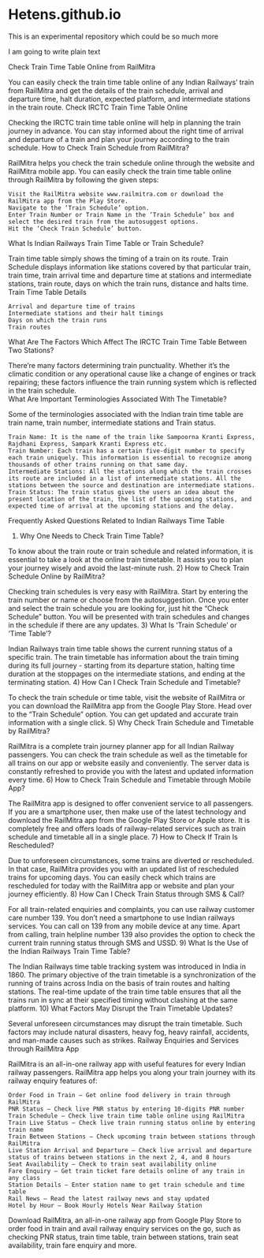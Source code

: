 # Hetens.github.io
This is an experimental repository which could be so much more

I am going to write plain text

Check Train Time Table Online from RailMitra

You can easily check the train time table online of any Indian Railways’ train from RailMitra and get the details of the train schedule, arrival and departure time, halt duration, expected platform, and intermediate stations in the train route.
Check IRCTC Train Time Table Online

Checking the IRCTC train time table online will help in planning the train journey in advance. You can stay informed about the right time of arrival and departure of a train and plan your journey according to the train schedule.
How to Check Train Schedule from RailMitra?

RailMitra helps you check the train schedule online through the website and RailMitra mobile app. You can easily check the train time table online through RailMitra by following the given steps:

    Visit the RailMitra website www.railmitra.com or download the RailMitra app from the Play Store.
    Navigate to the ‘Train Schedule’ option.
    Enter Train Number or Train Name in the ‘Train Schedule’ box and select the desired train from the autosuggest options.
    Hit the ‘Check Train Schedule’ button.

What Is Indian Railways Train Time Table or Train Schedule?

Train time table simply shows the timing of a train on its route. Train Schedule displays information like stations covered by that particular train, train time, train arrival time and departure time at stations and intermediate stations, train route, days on which the train runs, distance and halts time.
Train Time Table Details

    Arrival and departure time of trains
    Intermediate stations and their halt timings
    Days on which the train runs
    Train routes

What Are The Factors Which Affect The IRCTC Train Time Table Between Two Stations?

There’re many factors determining train punctuality. Whether it’s the climatic condition or any operational cause like a change of engines or track repairing; these factors influence the train running system which is reflected in the train schedule.  
What Are Important Terminologies Associated With The Timetable?

Some of the terminologies associated with the Indian train time table are train name, train number, intermediate stations and Train status.

    Train Name: It is the name of the train like Sampoorna Kranti Express, Rajdhani Express, Sampark Kranti Express etc.
    Train Number: Each train has a certain five-digit number to specify each train uniquely. This information is essential to recognize among thousands of other trains running on that same day.
    Intermediate Stations: All the stations along which the train crosses its route are included in a list of intermediate stations. All the stations between the source and destination are intermediate stations.
    Train Status: The train status gives the users an idea about the present location of the train, the list of the upcoming stations, and expected time of arrival at the upcoming stations and the delay.

Frequently Asked Questions Related to Indian Railways Time Table
1) Why One Needs to Check Train Time Table?

To know about the train route or train schedule and related information, it is essential to take a look at the online train timetable. It assists you to plan your journey wisely and avoid the last-minute rush.
2) How to Check Train Schedule Online by RailMitra?

Checking train schedules is very easy with RailMitra. Start by entering the train number or name or choose from the autosuggestion. Once you enter and select the train schedule you are looking for, just hit the “Check Schedule” button. You will be presented with train schedules and changes in the schedule if there are any updates.
3) What Is ‘Train Schedule’ or ‘Time Table’?

Indian Railways train time table shows the current running status of a specific train. The train timetable has information about the train timing during its full journey - starting from its departure station, halting time duration at the stoppages on the intermediate stations, and ending at the terminating station.
4) How Can I Check Train Schedule and Timetable?

To check the train schedule or time table, visit the website of RailMitra or you can download the RailMitra app from the Google Play Store. Head over to the “Train Schedule” option. You can get updated and accurate train information with a single click.
5) Why Check Train Schedule and Timetable by RailMitra?

RailMitra is a complete train journey planner app for all Indian Railway passengers. You can check the train schedule as well as the timetable for all trains on our app or website easily and conveniently. The server data is constantly refreshed to provide you with the latest and updated information every time.
6) How to Check Train Schedule and Timetable through Mobile App?

The RailMitra app is designed to offer convenient service to all passengers. If you are a smartphone user, then make use of the latest technology and download the RailMitra app from the Google Play Store or Apple store. It is completely free and offers loads of railway-related services such as train schedule and timetable all in a single place.
7) How to Check If Train Is Rescheduled?

Due to unforeseen circumstances, some trains are diverted or rescheduled. In that case, RailMitra provides you with an updated list of rescheduled trains for upcoming days. You can easily check which trains are rescheduled for today with the RailMitra app or website and plan your journey efficiently.
8) How Can I Check Train Status through SMS & Call?

For all train-related enquiries and complaints, you can use railway customer care number 139. You don’t need a smartphone to use Indian railways services. You can call on 139 from any mobile device at any time. Apart from calling, train helpline number 139 also provides the option to check the current train running status through SMS and USSD.
9) What Is the Use of the Indian Railways Train Time Table?

The Indian Railways time table tracking system was introduced in India in 1860. The primary objective of the train timetable is a synchronization of the running of trains across India on the basis of train routes and halting stations. The real-time update of the train time table ensures that all the trains run in sync at their specified timing without clashing at the same platform.
10) What Factors May Disrupt the Train Timetable Updates?

Several unforeseen circumstances may disrupt the train timetable. Such factors may include natural disasters, heavy fog, heavy rainfall, accidents, and man-made causes such as strikes.
Railway Enquiries and Services through RailMitra App

RailMitra is an all-in-one railway app with useful features for every Indian railway passengers. RailMitra app helps you along your train journey with its railway enquiry features of:

    Order Food in Train – Get online food delivery in train through RailMitra
    PNR Status – Check live PNR status by entering 10-digits PNR number
    Train Schedule – Check live train time table online using RailMitra
    Train Live Status – Check live train running status online by entering train name
    Train Between Stations – Check upcoming train between stations through RailMitra
    Live Station Arrival and Departure – Check live arrival and departure status of trains between stations in the next 2, 4, and 8 hours
    Seat Availability – Check to train seat availability online
    Fare Enquiry – Get train ticket fare details online of any train in any class
    Station Details – Enter station name to get train schedule and time table
    Rail News – Read the latest railway news and stay updated
    Hotel by Hour – Book Hourly Hotels Near Railway Station

Download RailMitra, an all-in-one railway app from Google Play Store to order food in train and avail railway enquiry services on the go, such as checking PNR status, train time table, train between stations, train seat availability, train fare enquiry and more.